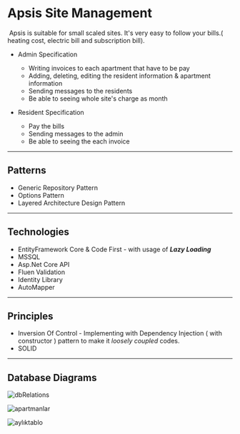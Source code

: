 # Apsis Site Management 

​	Apsis is suitable for small scaled sites. It's very easy to follow your bills.( heating cost, electric bill and subscription bill). 

  -	Admin Specification 
      -	Writing invoices to each apartment that have to be pay 
      -	Adding, deleting, editing the resident information & apartment information
      -	Sending messages to the residents
      -	Be able to seeing whole site's charge as month 

-	Resident Specification
    -	Pay the bills
    -	Sending messages to the admin
    -	Be able to seeing the each invoice 

---------------

## Patterns

- Generic Repository Pattern
- Options Pattern
- Layered Architecture Design Pattern

------

## Technologies

- EntityFramework Core & Code First - with usage of ***Lazy Loading*** 
- MSSQL
- Asp.Net Core API
- Fluen Validation
- Identity Library 
- AutoMapper

------

## Principles

- Inversion Of Control	-  Implementing with Dependency Injection ( with constructor ) pattern to make it *loosely coupled* codes. 
- SOLID 

------

## Database Diagrams

![dbRelations](https://user-images.githubusercontent.com/81096309/124931507-f3d43e80-e00a-11eb-9294-cc6fd13b29ce.png)

![apartmanlar](https://user-images.githubusercontent.com/81096309/124935553-6eeb2400-e00e-11eb-86fc-0e9057cee492.png)

![aylıktablo](https://user-images.githubusercontent.com/81096309/124935578-74486e80-e00e-11eb-9930-3a674226a0e4.png)


